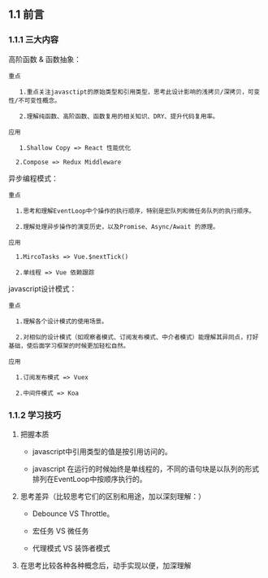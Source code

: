 ## 1.1  前言

### 1.1.1 三大内容

 高阶函数 & 函数抽象：

    重点

       1.重点关注javasctipt的原始类型和引用类型，思考此设计影响的浅拷贝/深拷贝，可变性/不可变性概念。

       2.理解纯函数、高阶函数、函数复用的相关知识、DRY、提升代码复用率。

    应用
       
       1.Shallow Copy => React 性能优化

      2.Compose => Redux Middleware


异步编程模式：

    重点

      1.思考和理解EventLoop中个操作的执行顺序，特别是宏队列和微任务队列的执行顺序。

      2.理解处理异步操作的演变历史，以及Promise、Async/Await 的原理。

    应用
       
      1.MircoTasks => Vue.$nextTick()

      2.单线程 => Vue 依赖跟踪


javascript设计模式：

    重点

      1.理解各个设计模式的使用场景。

      2.对相似的设计模式（如观察者模式、订阅发布模式、中介者模式）能理解其异同点，打好基础，使后面学习框架的时候更加轻松自然。
      
    应用
       
      1.订阅发布模式 => Vuex

      2.中间件模式 => Koa

### 1.1.2 学习技巧

1. 把握本质

   -  javascript中引用类型的值是按引用访问的。

   -  javascript 在运行的时候始终是单线程的，不同的语句块是以队列的形式排列在EventLoop中按顺序执行的。

 2. 思考差异（比较思考它们的区别和用途，加以深刻理解：）

    -  Debounce VS Throttle。

    -  宏任务 VS 微任务

    -  代理模式 VS 装饰者模式

3. 在思考比较各种各种概念后，动手实现以便，加深理解

      
  
